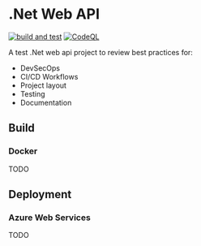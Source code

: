 # .Net Web API

[![build and test](https://github.com/dgeorgievski/NetWebApi/actions/workflows/build-and-test.yaml/badge.svg)](https://github.com/dgeorgievski/NetWebApi/actions/workflows/build-and-test.yaml)
 [![CodeQL](https://github.com/dgeorgievski/NetWebApi/actions/workflows/codeql-analysis.yml/badge.svg)](https://github.com/dgeorgievski/NetWebApi/actions/workflows/codeql-analysis.yml)

A test .Net web api project to review best practices for:

- DevSecOps 
- CI/CD Workflows
- Project layout
- Testing
- Documentation

## Build

### Docker 

TODO

## Deployment

### Azure Web Services

TODO
